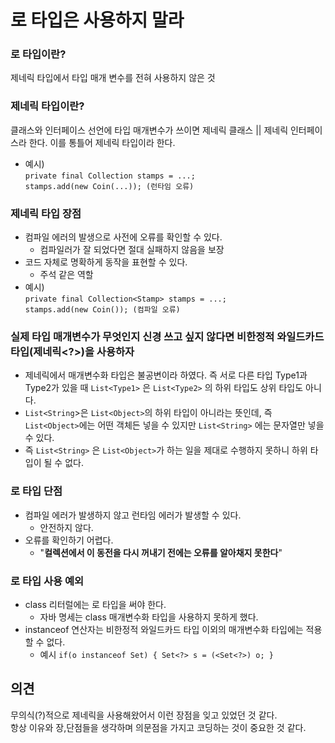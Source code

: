 # 로 타입은 사용하지 말라

### 로 타입이란?
제네릭 타입에서 타입 매개 변수를 전혀 사용하지 않은 것

### 제네릭 타입이란?
클래스와 인터페이스 선언에 타입 매개변수가 쓰이면 제네릭 클래스 || 제네릭 인터페이스라 한다.
이를 통틀어 제네릭 타입이라 한다.
* 예시)  
  `private final Collection stamps = ...;`  
  `stamps.add(new Coin(...)); (런타임 오류)`

### 제네릭 타입 장점
* 컴파일 에러의 발생으로 사전에 오류를 확인할 수 있다.
  * 컴파일러가 잘 되었다면 절대 실패하지 않음을 보장
* 코드 자체로 명확하게 동작을 표현할 수 있다.
  * 주석 같은 역할
* 예시)  
  `private final Collection<Stamp> stamps = ...;`  
  `stamps.add(new Coin()); (컴파일 오류)`


### 실제 타입 매개변수가 무엇인지 신경 쓰고 싶지 않다면 비한정적 와일드카드 타입(제네릭<?>)을 사용하자
* 제네릭에서 매개변수화 타입은 불공변이라 하였다. 즉 서로 다른 타입 Type1과 Type2가 있을 때 `List<Type1>` 은 `List<Type2>` 의 하위 타입도 상위 타입도 아니다. 
* `List<String`>은 `List<Object>`의 하위 타입이 아니라는 뜻인데, 즉 `List<Object>`에는 어떤 객체든 넣을 수 있지만 `List<String>` 에는 문자열만 넣을 수 있다.
* 즉 `List<String>` 은 `List<Object>`가 하는 일을 제대로 수행하지 못하니 하위 타입이 될 수 없다.

### 로 타입 단점
* 컴파일 에러가 발생하지 않고 런타임 에러가 발생할 수 있다.
  * 안전하지 않다.
* 오류를 확인하기 어렵다.
  * "**컬렉션에서 이 동전을 다시 꺼내기 전에는 오류를 알아채지 못한다**"

### 로 타입 사용 예외
* class 리터럴에는 로 타입을 써야 한다.
  * 자바 명세는 class 매개변수화 타입을 사용하지 못하게 했다.
* instanceof 연산자는 비한정적 와일드카드 타입 이외의 매개변수화 타입에는 적용할 수 없다.
  * 예시
    `if(o instanceof Set) { Set<?> s = (<Set<?>) o; }` 
  
## 의견
무의식(?)적으로 제네릭을 사용해왔어서 이런 장점을 잊고 있었던 것 같다.  
항상 이유와 장,단점들을 생각하며 의문점을 가지고 코딩하는 것이 중요한 것 같다. 